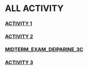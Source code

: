 # ALL ACTIVITY

### [ACTIVITY 1](https://github.com/RobertJoshLovesYou/Data-Analytics/blob/main/activity1.ipynb)

### [ACTIVITY 2](https://github.com/RobertJoshLovesYou/Elec-303_Activity-2/blob/main/Act2_Accident.ipynb)

### [MIDTERM_EXAM_DEIPARINE_3C](https://github.com/RobertJoshLovesYou/MIDTERM_EXAM_DEIPARINE_3C/blob/main/MIDTERM_EXAM.ipynb)

### [ACTIVITY 3](https://github.com/RobertJoshLovesYou/Data-Analytics/blob/main/Act_3_Dengue_Cases.ipynb)
